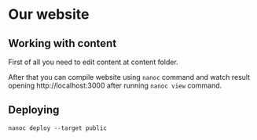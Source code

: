# Our website

## Working with content

First of all you need to edit content at content folder.

After that you can compile website using `nanoc` command
and watch result opening http://localhost:3000
after running `nanoc view` command.

## Deploying

    nanoc deploy --target public

